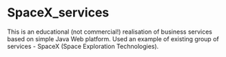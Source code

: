 # SpaceX_services
This is an educational (not commercial!) realisation of business services based on simple Java Web platform. Used an example of existing group of services - SpaceX (Space Exploration Technologies).
